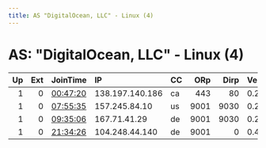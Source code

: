 ```yaml
---
title: AS "DigitalOcean, LLC" - Linux (4)
---
```


# AS: "DigitalOcean, LLC" - Linux (4)

|   Up |   Ext | JoinTime                                                                                            | IP              | CC   |   ORp |   Dirp | Version   | Contact               | Nickname   |   eFamMembers |
|-----:|------:|:----------------------------------------------------------------------------------------------------|:----------------|:-----|------:|-------:|:----------|:----------------------|:-----------|--------------:|
|    1 |     0 | [00:47:20](https://metrics.torproject.org/rs.html#details/683C5AEF928AC4499F306D72A567754A5FD2A48F) | 138.197.140.186 | ca   |   443 |     80 | 0.2.9.11  | None                  | Euporiel   |             1 |
|    1 |     0 | [07:55:35](https://metrics.torproject.org/rs.html#details/8149515191526D48D348A70924E47D59D58096A7) | 157.245.84.10   | us   |  9001 |   9030 | 0.2.9.11  | None                  | pasta      |             1 |
|    1 |     0 | [09:35:06](https://metrics.torproject.org/rs.html#details/D48CA28AC3EBD5044E562FF64B379360052EC0DB) | 167.71.41.29    | de   |  9001 |   9030 | 0.2.9.11  | None                  | Megaeon    |             1 |
|    1 |     0 | [21:34:26](https://metrics.torproject.org/rs.html#details/D33D4ECB574EF82323C36C0AED54DBB444378859) | 104.248.44.140  | de   |  9001 |      0 | 0.4.1.5   | xanostorrelay@tuta.io | Xanos      |             1 |
